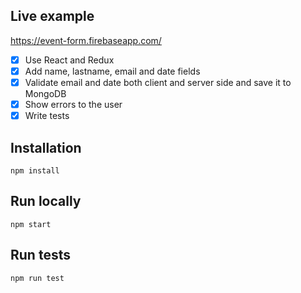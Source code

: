 ## Live example
https://event-form.firebaseapp.com/
- [x] Use React and Redux
- [x] Add name, lastname, email and date fields
- [x] Validate email and date both client and server side and save it to MongoDB
- [x] Show errors to the user
- [x] Write tests

## Installation

```
npm install
```
## Run locally

```
npm start
```
## Run tests

```
npm run test
```
